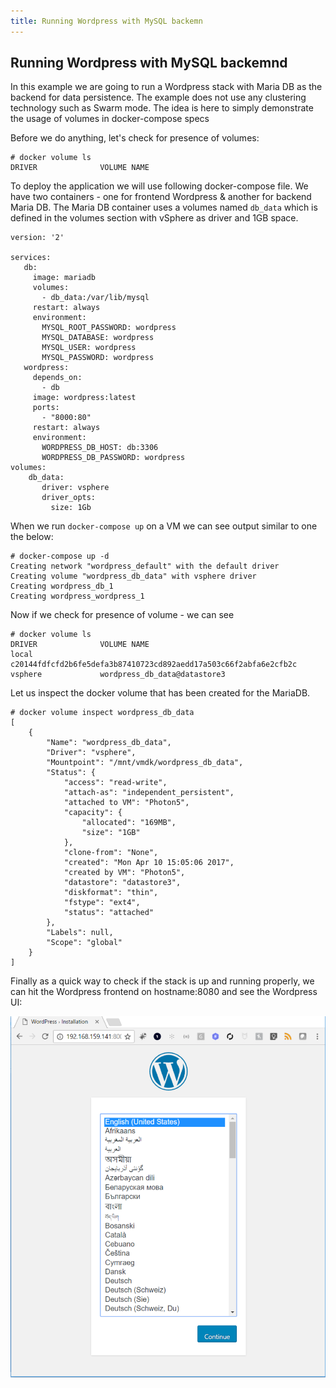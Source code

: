 ```yaml
---
title: Running Wordpress with MySQL backemn
---
```



## Running Wordpress with MySQL backemnd

In this example we are going to run a Wordpress stack with Maria DB as the backend for data persistence. The example does not use any clustering technology such as Swarm mode. The idea is here to simply demonstrate the usage of volumes in docker-compose specs

Before we do anything, let's check for presence of volumes:

```
# docker volume ls
DRIVER              VOLUME NAME
```

To deploy the application we will use following docker-compose file. We have two containers - one for frontend Wordpress & another for backend Maria DB. The Maria DB container uses a volumes named ```db_data``` which is defined in the volumes section with vSphere as driver and 1GB space.

```
version: '2'

services:
   db:
     image: mariadb
     volumes:
       - db_data:/var/lib/mysql
     restart: always
     environment:
       MYSQL_ROOT_PASSWORD: wordpress
       MYSQL_DATABASE: wordpress
       MYSQL_USER: wordpress
       MYSQL_PASSWORD: wordpress
   wordpress:
     depends_on:
       - db
     image: wordpress:latest
     ports:
       - "8000:80"
     restart: always
     environment:
       WORDPRESS_DB_HOST: db:3306
       WORDPRESS_DB_PASSWORD: wordpress
volumes:
    db_data:
       driver: vsphere
       driver_opts:
         size: 1Gb

```

When we run ```docker-compose up``` on a VM we can see output similar to one the below:

```
# docker-compose up -d
Creating network "wordpress_default" with the default driver
Creating volume "wordpress_db_data" with vsphere driver
Creating wordpress_db_1
Creating wordpress_wordpress_1
```


Now if we check for presence of volume - we can see

```
# docker volume ls
DRIVER              VOLUME NAME
local               c20144fdfcfd2b6fe5defa3b87410723cd892aedd17a503c66f2abfa6e2cfb2c
vsphere             wordpress_db_data@datastore3
```

Let us inspect the docker volume that has been created for the MariaDB.

```
# docker volume inspect wordpress_db_data
[
    {
        "Name": "wordpress_db_data",
        "Driver": "vsphere",
        "Mountpoint": "/mnt/vmdk/wordpress_db_data",
        "Status": {
            "access": "read-write",
            "attach-as": "independent_persistent",
            "attached to VM": "Photon5",
            "capacity": {
                "allocated": "169MB",
                "size": "1GB"
            },
            "clone-from": "None",
            "created": "Mon Apr 10 15:05:06 2017",
            "created by VM": "Photon5",
            "datastore": "datastore3",
            "diskformat": "thin",
            "fstype": "ext4",
            "status": "attached"
        },
        "Labels": null,
        "Scope": "global"
    }
]
```
Finally as a quick way to check if the stack is up and running properly, we can hit the Wordpress frontend on hostname:8080 and see the Wordpress UI:

![Image](images/picture5.png)
